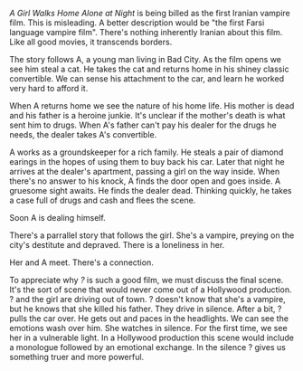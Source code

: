 _A Girl Walks Home Alone at Night_ is being billed as the first Iranian vampire film. This is misleading. A better description would be "the first Farsi language vampire film". There's nothing inherently Iranian about this film. Like all good movies, it transcends borders.

The story follows A, a young man living in Bad City. As the film opens we see him steal a cat. He takes the cat and returns home in his shiney classic convertible. We can sense his attachment to the car, and learn he worked very hard to afford it.

When A returns home we see the nature of his home life. His mother is dead and his father is a heroine junkie. It's unclear if the mother's death is what sent him to drugs. When A's father can't pay his dealer for the drugs he needs, the dealer takes A's convertible. 

A works as a groundskeeper for a rich family. He steals a pair of diamond earings in the hopes of using them to buy back his car. Later that night he arrives at the dealer's apartment, passing a girl on the way inside. When there's no answer to his knock, A finds the door open and goes inside. A gruesome sight awaits. He finds the dealer dead. Thinking quickly, he takes a case full of drugs and cash and flees the scene.

Soon A is dealing himself. 

There's a parrallel story that follows the girl. She's a vampire, preying on the city's destitute and depraved. There is a loneliness in her. 

Her and A meet. There's a connection. 

To appreciate why _?_ is such a good film, we must discuss the final scene. It's the sort of scene that would never come out of a Hollywood production. ? and the girl are driving out of town. ? doesn't know that she's a vampire, but he knows that she killed his father. They drive in silence. After a bit, ? pulls the car over. He gets out and paces in the headlights. We can see the emotions wash over him. She watches in silence. For the first time, we see her in a vulnerable light. In a Hollywood production this scene would include a monologue followed by an emotional exchange. In the silence ? gives us something truer and more powerful. 